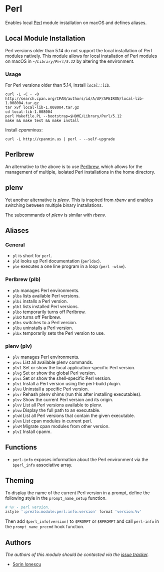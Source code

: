 # Perl

Enables local [Perl][1] module installation on macOS and defines aliases.

## Local Module Installation

Perl versions older than 5.14 do not support the local installation of Perl
modules natively. This module allows for local installation of Perl modules on
macOS in *`~/Library/Perl/5.12`* by altering the environment.

### Usage

For Perl versions older than 5.14, install *`local::lib`*.

```console
curl -L -C - -O http://search.cpan.org/CPAN/authors/id/A/AP/APEIRON/local-lib-1.008004.tar.gz
tar xvf local-lib-1.008004.tar.gz
cd local-lib-1.008004
perl Makefile.PL --bootstrap=$HOME/Library/Perl/5.12
make && make test && make install
```

Install *cpanminus*:

```console
curl -L http://cpanmin.us | perl - --self-upgrade
```

## Perlbrew

An alternative to the above is to use [Perlbrew][2], which allows for the
management of multiple, isolated Perl installations in the home directory.

## plenv

Yet another alternative is [*plenv*][3]. This is inspired from *rbenv* and
enables switching between multiple binary installations.

The subcommands of *plenv* is similar with *rbenv*.

## Aliases

### General

- `pl` is short for `perl`.
- `pld` looks up Perl documentation (`perldoc`).
- `ple` executes a one line program in a loop (`perl -wlne`).

### Perlbrew (plb)

- `plb` manages Perl environments.
- `plba` lists available Perl versions.
- `plbi` installs a Perl version.
- `plbl` lists installed Perl versions.
- `plbo` temporarily turns off Perlbrew.
- `plbO` turns off Perlbrew.
- `plbs` switches to a Perl version.
- `plbu` uninstalls a Perl version.
- `plbx` temporarily sets the Perl version to use.

### plenv (plv)

- `plv` manages Perl environments.
- `plvc` List all available plenv commands.
- `plvl` Set or show the local application-specific Perl version.
- `plvg` Set or show the global Perl version.
- `plvs` Set or show the shell-specific Perl version.
- `plvi` Install a Perl version using the perl-build plugin.
- `plvu` Uninstall a specific Perl version.
- `plvr` Rehash plenv shims (run this after installing executables).
- `plvv` Show the current Perl version and its origin.
- `plvV` List all Perl versions available to plenv.
- `plvw` Display the full path to an executable.
- `plvW` List all Perl versions that contain the given executable.
- `plvm` List cpan modules in current perl.
- `plvM` Migrate cpan modules from other version.
- `plvI` Install cpanm.

## Functions

- `perl-info` exposes information about the Perl environment via the
  `$perl_info` associative array.

## Theming

To display the name of the current Perl version in a prompt, define the
following style in the `prompt_name_setup` function.

```sh
# %v - perl version.
zstyle ':prezto:module:perl:info:version' format 'version:%v'
```

Then add `$perl_info[version]` to `$PROMPT` or `$RPROMPT` and call
`perl-info` in the `prompt_name_precmd` hook function.

## Authors

*The authors of this module should be contacted via the [issue tracker][4].*

- [Sorin Ionescu](https://github.com/sorin-ionescu)

[1]: https://www.perl.org
[2]: https://perlbrew.pl
[3]: https://github.com/tokuhirom/plenv
[4]: https://github.com/sorin-ionescu/prezto/issues
